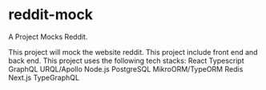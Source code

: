 # reddit-mock
A Project Mocks Reddit.

This project will mock the website reddit.
This project include front end and back end.
This project uses the following tech stacks: 
React 
Typescript
GraphQL
URQL/Apollo
Node.js
PostgreSQL
MikroORM/TypeORM
Redis
Next.js
TypeGraphQL
